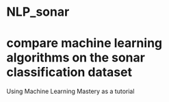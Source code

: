 # NLP_sonar
# compare machine learning algorithms on the sonar classification dataset
Using Machine Learning Mastery as a tutorial
